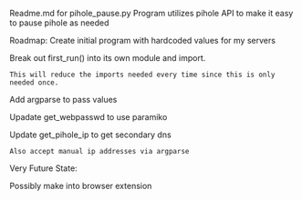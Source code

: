 Readme.md for pihole_pause.py
Program utilizes pihole API to make it easy to pause pihole as needed

Roadmap:
Create initial program with hardcoded values for my servers

Break out first_run() into its own module and import.

    This will reduce the imports needed every time since this is only needed once. 
Add argparse to pass values

Upadate get_webpasswd to use paramiko

Update get_pihole_ip to get secondary dns

    Also accept manual ip addresses via argparse


Very Future State:

Possibly make into browser extension
